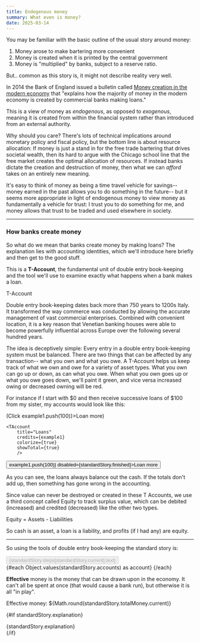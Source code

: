 ```yaml
---
title: Endogenous money
summary: What even is money?
date: 2025-03-14
---
```


<script>
    import { Tween } from "svelte/motion"
    import { fade } from "svelte/transition"
    import TAccount from "./components/TAccount.svelte"
    import Color from "./components/Color.svelte"

    const manyAccountsExamples = [
        {title: "Cash", debits: [`$2,000 in bank`], credits: []},
        {title: "Cars", debits: [], credits: []},
        {title: "Student loans", credits: ["$1M to Yale"]},
        {title: "Phone", debits: ["iPhone"], credits: []}
    ]

    let example1 = $state([100])

    let standardStory = $state({
        current: 0,
        finished: false,
        totalMoney: new Tween(0),
        explanation: "",
        accounts: {
            person: {title: "Person", debits: [], credits: []},
            bank: {title: "Bank", debits: [], credits: []},
            company: {title: "Company", debits: [], credits: []},
        },
        steps: {
            0: {"text": "A person saves up money", f: () => {
                standardStory.accounts.person.debits.push("$100")
                standardStory.current++
                standardStory.totalMoney.target = 100
            }},
            1: {
                "text": "They deposit that money in a bank account",
                f: () => {
                    standardStory.accounts.person.debits.pop()
                    standardStory.accounts.person.debits.push("$100 in the bank")
                    standardStory.accounts.bank.debits.push("$100 in a vault")
                    standardStory.accounts.bank.credits.push("$100 deposit")
                    standardStory.current++
                    standardStory.explanation = "The bank has their money now, everything still adds up to $100"
                }
            },
            2: {
                "text": "The bank loans that money to a company",
                f: () => {
                    standardStory.accounts.bank.debits.pop()
                    standardStory.accounts.bank.debits.push("$10 reserve")
                    standardStory.accounts.bank.debits.push("$90 owed by company")
                    standardStory.accounts.company.debits.push("$90 loan")
                    standardStory.accounts.company.credits.push("$90 loan")
                    standardStory.totalMoney.target = 190
                    standardStory.current++
                    standardStory.explanation = "The bank gave out most of the money as a loan, and the money is now spendable by both the original depositor and the company."
                }
            },
            3: {
                "text": "The company deposits their money too",
                f: () => {
                    standardStory.accounts.company.debits.pop()
                    standardStory.accounts.bank.debits.push("$90 from the company")
                    standardStory.accounts.bank.credits.push("$90 deposit")
                    standardStory.accounts.company.debits.push("$90 in the bank")
                    standardStory.current++
                    standardStory.explanation = ""
                }
            },
            4: {
                "text": "The bank lends most of THAT money out...",
                f: () => {
                    standardStory.accounts.bank.debits.pop()
                    standardStory.accounts.bank.debits.push("$9 reserve")
                    standardStory.accounts.bank.debits.push("$81 owed by company")
                    standardStory.accounts.company.debits.push("$81 loan")
                    standardStory.accounts.company.credits.push("$81 loan")
                    // standardStory.current++
                    standardStory.finished = true
                }
            }
        }
    })
</script>

You may be familiar with the basic outline of the usual story around money:

1. Money arose to make bartering more convenient
2. Money is created when it is printed by the central government
3. Money is "multiplied" by banks, subject to a reserve ratio.

But.. common as this story is, it might not describe reality very well. 

In 2014 the Bank of England issued a bulletin called [Money creation in the modern economy](https://www.bankofengland.co.uk/-/media/boe/files/quarterly-bulletin/2014/money-creation-in-the-modern-economy.pdf) that "explains how the majority of money in the modern economy is created by commercial banks making loans." 

This is a view of money as _endogenous_, as opposed to _exogenous_, meaning it is created from within the financial system rather than introduced from an external authority.

Why should you care? There's lots of technical implications around monetary policy and fiscal policy, but the bottom line is about resource allocation: If money is just a stand in for the free trade bartering that drives societal wealth, then its hard to argue with the Chicago school line that the free market creates the optimal allocation of resources. If instead banks dictate the creation and destruction of money, then what we can *afford* takes on an entirely new meaning.

It's easy to think of money as being a time travel vehicle for savings-- money earned in the past allows you to do something in the future-- but it seems more appropriate in light of endogenous money to view money as fundamentally a vehicle for trust: I trust you to do something for me, and money allows that trust to be traded and used elsewhere in society.

---

### How banks create money

So what do we mean that banks create money by making loans? The explanation lies with accounting identities, which we'll introduce here briefly and then get to the good stuff.

This is a **T-Account**, the fundamental unit of double entry book-keeping and the tool we'll use to examine exactly what happens when a bank makes a loan.

<div class="flex w-fit mx-auto flex-col">
    <TAccount title={"Account"} debits={["+ increases"]} credits={["-"]} size="lg"/>
    <div class="self-center text-xs mt-1">T-Account</div>
</div>


Double entry book-keeping dates back more than 750 years to 1200s Italy. It transformed the way commerce was conducted by allowing the accurate management of vast commercial enterprises. Combined with convenient location, it is a key reason that Venetian banking houses were able to become powerfully influential across Europe over the following several hundred years.

The idea is deceptively simple: Every entry in a double entry book-keeping system must be balanced. There are two things that can be affected by any transaction-- what you <Color color="text-green-500">own</Color> and what you <Color color="text-red-500">owe</Color >. A T-Account helps us keep track of what we own and owe for a variety of asset types. What you own can go up or down, as can what you owe. When what you own goes up or what you owe goes down, we'll paint it <Color color="text-green-500">green</Color>, and vice versa increased owing or decreased owning will be <Color color="text-red-500">red</Color>.

For instance if I start with $0 and then receive successive loans of $100 from my sister, my accounts would look like this:

<div>
(Click <span class="text-yellow-500 cursor-pointer" onclick={() => example1.push(100)}>Loan more</span>)
</div>


<div class="flex w-fit mx-auto gap-6">
    <TAccount 
        title="Cash"
        debits={example1}
        colorize={true}
        showTotal={true}
        />

    <TAccount 
        title="Loans"
        credits={example1} 
        colorize={true}
        showTotal={true}
        />
</div>
<div class="flex place-content-center mt-2">
    <button class="bg-yellow-500 px-2 text-white rounded" onclick={() => example1.push(100)} disabled={standardStory.finished}>Loan more</button>
</div>

As you can see, the loans always balance out the cash. If the totals don't add up, then something has gone wrong in the accounting.

Since value can never be destroyed or created in these T Accounts, we use a third concept called <Color color="text-blue-300">Equity</Color> to track surplus value, which can be debited (increased) and credited (decreased) like the other two types.

<div class="font-bold text-center">
    <Color color="text-blue-300">Equity</Color> = <Color color="text-green-300">Assets</Color> - <Color color="text-red-300">Liabilities</Color>
</div>

So cash is an asset, a loan is a liability, and profits (if I had any) are equity.

---

So using the tools of double entry book-keeping the standard story is:

<div class="flex place-content-center mb-4">
    <button 
    transition:fade
    class="cursor-pointer bg-yellow-500 px-2 text-white rounded"
    onclick={standardStory.steps[standardStory.current].f}
    disabled={standardStory.finished}
    >{standardStory.steps[standardStory.current].text}</button>
</div>

<div class="justify-between flex gap-6">
    {#each Object.values(standardStory.accounts) as account}
        <TAccount {...account} colorize={true}/>
    {/each}
</div>

**Effective** money is the money that can be drawn upon in the economy. It can't all be spent at once (that would cause a bank run), but otherwise it is all "in play".

Effective money: ${Math.round(standardStory.totalMoney.current)} 

{#if standardStory.explanation}
    <div transition:fade class="text-gray-500">{standardStory.explanation}</div>
{/if}
